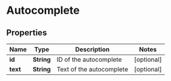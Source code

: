 

# Autocomplete

## Properties

Name | Type | Description | Notes
------------ | ------------- | ------------- | -------------
**id** | **String** | ID of the autocomplete |  [optional]
**text** | **String** | Text of the autocomplete |  [optional]



